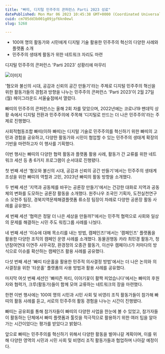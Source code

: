 ```yaml
---
title: "빠띠, 디지털 민주주의 콘퍼런스 Parti 2023 성료"
datePublished: Mon Mar 06 2023 10:45:38 GMT+0000 (Coordinated Universal Time)
cuid: cm705dd3b001g09jpf6kn0ewl
slug: 5268

---
```



- 100여 명의 활동가와 시민에게 디지털 기술 활용한 민주주의 혁신의 다양한 사례와 플랫폼 소개
- 민주주의 생태계 활동가 위한 네트워크 자리도 마련

디지털 민주주의 콘퍼런스 'Parti 2023' 성황리에 마무리

![이미지](https://cdn.hashnode.com/res/hashnode/image/upload/v1739258106334/333e1fce-3406-408c-aac3-ce0dfc6621dc.jpeg)

'혐오와 불신의 시대, 공감과 신뢰의 공간 만들기'라는 주제로 디지털 민주주의 혁신을 위한 활동가들의 경험과 방향을 나누는 민주주의 콘퍼런스 'Parti 2023'이 2월 27일(월) 헤이그라운드 서울숲점에서 열렸다.

빠띠의 민주주의 콘퍼런스는 올해 2회 차를 맞았으며, 2022년에는 코로나19 팬데믹 상황 속에서 디지털 전환과 민주주의에 주목해 '디지털로 만드는 더 나은 민주주의'라는 주제로 진행했다.

사회적협동조합 빠띠(이하 빠띠)는 디지털 기술로 민주주의를 혁신하기 위한 빠띠의 고민과 경험을 공유하고, 다양한 활동가와 시민이 협업할 수 있는 민주주의 생태계 확장의 기반을 마련하고자 이 행사를 기획했다.

이번 행사는 빠띠의 다양한 협력 활동과 플랫폼 활용 사례, 활동가 간 교류를 위한 네트워크 세션 등 총 6가지 프로그램이 순서대로 진행됐다.

첫 번째 세션 '혐오와 불신의 시대, 공감과 신뢰의 공간 만들기'에서는 민주주의 생태계 조성을 위한 빠띠의 역할과 고민, 2023년 빠띠의 활동 방향을 소개했다.

두 번째 세션 '지역과 공동체를 바꾸는 공론장 만들기'에서는 건강한 대화로 지역과 공동체의 변화를 도모하는 공론장 활동을 소개했다. 원주나우 조국인 기획자, 도전실천연구소 오현주 팀장, 경북지역문제해결플랫폼 류소정 팀장이 차례로 다양한 공론장 활동 사례를 공유했다.

세 번째 세션 '협력은 정말 더 나은 세상을 만들까?'에서는 민주적 협력으로 사회와 일상의 문제를 해결하는 시민 주도 워킹그룹 사례를 나눴다.

네 번째 세션 '이슈에 대해 목소리를 내는 방법, 캠페인즈!'에서는 '캠페인즈' 플랫폼을 활용한 다양한 조직의 캠페인 운영 사례를 소개했다. 동물권행동 카라 최민경 활동가, 청년참여연대 이연주 사무국장, 환경정의 오종관 활동가, 이선우 캠페이너가 저마다의 방식으로 이슈를 확산하는 캠페인즈 활용 사례를 공유했다.

다섯 번째 세션 '빠띠 타운홀을 활용한 민주적 의사결정 방법'에서는 더 나은 논의와 의사결정을 위한 '타운홀' 플랫폼의 사용 방법과 활용 사례를 공유했다.

마지막 여섯 번째 세션인 '빠띠즌 파티, 이야기꽃이 활짝 피었습니다'에서는 빠띠의 후원자와 협력가, 크루(활동가)들이 함께 모여 교류하는 네트워크의 장을 마련했다.

한편 이번 행사에는 100여 명의 시민과 시민 사회 및 비영리 조직 활동가들이 참가해 빠띠의 활동 사례를 듣고, 서로의 민주주의 활동 경험을 나누는 시간이 진행됐다.

빠띠는 공유회를 통해 참가자들이 빠띠의 다양한 사업을 한눈에 볼 수 있었고, 참가자들이 활동하는 단체에서 빠띠 플랫폼과 툴킷을 적극적으로 활용하기 위한 여러 팁을 알아가는 시간이었다는 평가를 받았다고 밝혔다.

앞으로 빠띠는 민주주의를 혁신하기 위해서 다양한 활동을 벌여나갈 계획이며, 이를 위해 다양한 영역의 시민과 시민 사회 및 비영리 조직 활동가들과 협업하며 나아갈 예정이다.